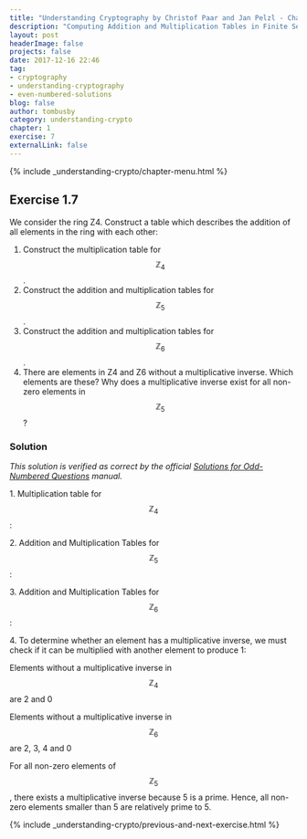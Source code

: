 ```yaml
---
title: "Understanding Cryptography by Christof Paar and Jan Pelzl - Chapter 1 Solutions - Ex1.7"
description: "Computing Addition and Multiplication Tables in Finite Sets"
layout: post
headerImage: false
projects: false
date: 2017-12-16 22:46
tag:
- cryptography
- understanding-cryptography
- even-numbered-solutions
blog: false
author: tombusby
category: understanding-crypto
chapter: 1
exercise: 7
externalLink: false
---
```


{% include _understanding-crypto/chapter-menu.html %}

## Exercise 1.7

We consider the ring Z4. Construct a table which describes the addition of all
elements in the ring with each other:

1. Construct the multiplication table for $$\mathbb{Z}_4$$.
2. Construct the addition and multiplication tables for $$\mathbb{Z}_5$$.
3. Construct the addition and multiplication tables for $$\mathbb{Z}_6$$.
4. There are elements in Z4 and Z6 without a multiplicative inverse. Which elements are these? Why does a multiplicative inverse exist for all non-zero elements in $$\mathbb{Z}_5$$?

### Solution

*This solution is verified as correct by the official [Solutions for Odd-Numbered Questions](http://wiki.crypto.rub.de/Buch/en/download/Understanding_Cryptography_Odd_Solutions.pdf) manual.*

1\. Multiplication table for $$\mathbb{Z}_4$$:

<div style="text-align: center;">
<script type="math/tex">
\begin{array}{c|c c c c}
\times & \text{0} & \text{1} & \text{2} & \text{3} \\ \hline
\text{0} & 0 & 0 & 0 & 0 \\
\text{1} & 0 & 1 & 2 & 3 \\
\text{2} & 0 & 2 & 0 & 2 \\
\text{3} & 0 & 3 & 2 & 1 \\
\end{array}
</script>
</div>

2\. Addition and Multiplication Tables for $$\mathbb{Z}_5$$:

<div style="text-align: center;">
<script type="math/tex">
\begin{array}{c|c c c c c}
+ & \text{0} & \text{1} & \text{2} & \text{3} & \text{4} \\ \hline
\text{0} & 0 & 1 & 2 & 3 & 4 \\
\text{1} & 1 & 2 & 3 & 4 & 0 \\
\text{2} & 2 & 3 & 4 & 0 & 1 \\
\text{3} & 3 & 4 & 0 & 1 & 2 \\
\text{4} & 4 & 0 & 1 & 2 & 3 \\
\end{array}
</script>
&#32;
<script type="math/tex">
\begin{array}{c|c c c c c}
\times & \text{0} & \text{1} & \text{2} & \text{3} & \text{4} \\ \hline
\text{0} & 0 & 0 & 0 & 0 & 0 \\
\text{1} & 0 & 1 & 2 & 3 & 4 \\
\text{2} & 0 & 2 & 4 & 1 & 3 \\
\text{3} & 0 & 3 & 1 & 4 & 2 \\
\text{4} & 0 & 4 & 3 & 2 & 1 \\
\end{array}
</script>
</div>

3\. Addition and Multiplication Tables for $$\mathbb{Z}_6$$:

<div style="text-align: center;">
<script type="math/tex">
\begin{array}{c|c c c c c c}
+ & \text{0} & \text{1} & \text{2} & \text{3} & \text{4} & \text{5} \\ \hline
\text{0} & 0 & 1 & 2 & 3 & 4 & 5 \\
\text{1} & 1 & 2 & 3 & 4 & 5 & 0 \\
\text{2} & 2 & 3 & 4 & 5 & 0 & 1 \\
\text{3} & 3 & 4 & 5 & 0 & 1 & 2 \\
\text{4} & 4 & 5 & 0 & 1 & 2 & 3 \\
\text{4} & 5 & 0 & 1 & 2 & 3 & 4 \\
\end{array}
</script>
&#32;
<script type="math/tex">
\begin{array}{c|c c c c c c}
\times & \text{0} & \text{1} & \text{2} & \text{3} & \text{4} & \text{5} \\ \hline
\text{0} & 0 & 0 & 0 & 0 & 0 & 0 \\
\text{1} & 0 & 1 & 2 & 3 & 4 & 5 \\
\text{2} & 0 & 2 & 4 & 0 & 2 & 4 \\
\text{3} & 0 & 3 & 0 & 3 & 0 & 3 \\
\text{4} & 0 & 4 & 2 & 0 & 4 & 2 \\
\text{5} & 0 & 5 & 4 & 3 & 2 & 1 \\
\end{array}
</script>
</div>

4\. To determine whether an element has a multiplicative inverse, we must check if it can be multiplied with another element to produce 1:

Elements without a multiplicative inverse in $$\mathbb{Z}_4$$ are 2 and 0

Elements without a multiplicative inverse in $$\mathbb{Z}_6$$ are 2, 3, 4 and 0

For all non-zero elements of $$\mathbb{Z}_5$$, there exists a multiplicative inverse because 5 is a prime. Hence, all non-zero elements smaller than 5 are relatively prime to 5.

{% include _understanding-crypto/previous-and-next-exercise.html %}
